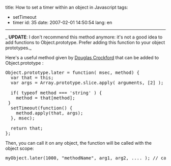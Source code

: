 title: How to set a timer within an object in Javascript
tags:
  - setTimeout
  - timer
id: 35
date: 2007-02-01 14:50:54
lang: en
---

_ **UPDATE**: I don't recommend this method anymore: it's not a good idea to add functions to Object.prototype. Prefer adding this function to your object prototypes._

Here's a useful method given by [Douglas Crockford](http://javascript.crockford.com/) that can be added to Object.prototype :
<pre>
Object.prototype.later = function( msec, method) {
  var that = this;
  var args = Array.prototype.slice.apply( arguments, [2] );

  if( typeof method === 'string' ) {
    method = that[method];
 }
  setTimeout(function() {
    method.apply(that, args);
  }, msec);

  return that;
};</pre>
Then, you can call it on any object, the function will be called with the object scope:
<pre>
myObject.later(1000, "methodName", arg1, arg2, .... ); // call myObject.methodName(arg1, arg2) in 1 second</pre>